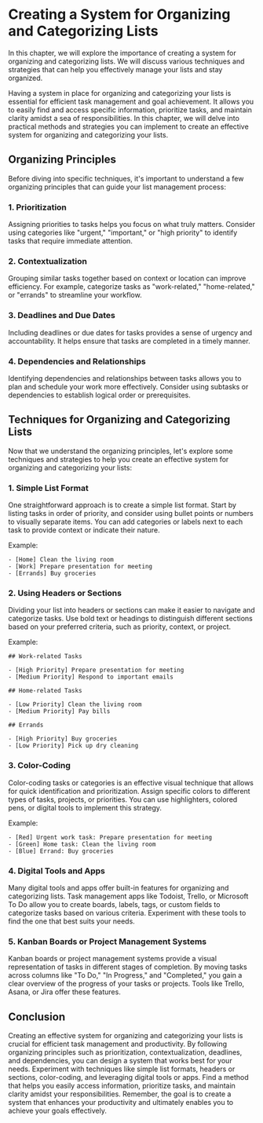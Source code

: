 Creating a System for Organizing and Categorizing Lists
================================================================

In this chapter, we will explore the importance of creating a system for organizing and categorizing lists. We will discuss various techniques and strategies that can help you effectively manage your lists and stay organized.



Having a system in place for organizing and categorizing your lists is essential for efficient task management and goal achievement. It allows you to easily find and access specific information, prioritize tasks, and maintain clarity amidst a sea of responsibilities. In this chapter, we will delve into practical methods and strategies you can implement to create an effective system for organizing and categorizing your lists.

Organizing Principles
---------------------

Before diving into specific techniques, it's important to understand a few organizing principles that can guide your list management process:

### 1. Prioritization

Assigning priorities to tasks helps you focus on what truly matters. Consider using categories like "urgent," "important," or "high priority" to identify tasks that require immediate attention.

### 2. Contextualization

Grouping similar tasks together based on context or location can improve efficiency. For example, categorize tasks as "work-related," "home-related," or "errands" to streamline your workflow.

### 3. Deadlines and Due Dates

Including deadlines or due dates for tasks provides a sense of urgency and accountability. It helps ensure that tasks are completed in a timely manner.

### 4. Dependencies and Relationships

Identifying dependencies and relationships between tasks allows you to plan and schedule your work more effectively. Consider using subtasks or dependencies to establish logical order or prerequisites.

Techniques for Organizing and Categorizing Lists
------------------------------------------------

Now that we understand the organizing principles, let's explore some techniques and strategies to help you create an effective system for organizing and categorizing your lists:

### 1. Simple List Format

One straightforward approach is to create a simple list format. Start by listing tasks in order of priority, and consider using bullet points or numbers to visually separate items. You can add categories or labels next to each task to provide context or indicate their nature.

Example:

    - [Home] Clean the living room
    - [Work] Prepare presentation for meeting
    - [Errands] Buy groceries

### 2. Using Headers or Sections

Dividing your list into headers or sections can make it easier to navigate and categorize tasks. Use bold text or headings to distinguish different sections based on your preferred criteria, such as priority, context, or project.

Example:

    ## Work-related Tasks

    - [High Priority] Prepare presentation for meeting
    - [Medium Priority] Respond to important emails

    ## Home-related Tasks

    - [Low Priority] Clean the living room
    - [Medium Priority] Pay bills

    ## Errands

    - [High Priority] Buy groceries
    - [Low Priority] Pick up dry cleaning

### 3. Color-Coding

Color-coding tasks or categories is an effective visual technique that allows for quick identification and prioritization. Assign specific colors to different types of tasks, projects, or priorities. You can use highlighters, colored pens, or digital tools to implement this strategy.

Example:

    - [Red] Urgent work task: Prepare presentation for meeting
    - [Green] Home task: Clean the living room
    - [Blue] Errand: Buy groceries

### 4. Digital Tools and Apps

Many digital tools and apps offer built-in features for organizing and categorizing lists. Task management apps like Todoist, Trello, or Microsoft To Do allow you to create boards, labels, tags, or custom fields to categorize tasks based on various criteria. Experiment with these tools to find the one that best suits your needs.

### 5. Kanban Boards or Project Management Systems

Kanban boards or project management systems provide a visual representation of tasks in different stages of completion. By moving tasks across columns like "To Do," "In Progress," and "Completed," you gain a clear overview of the progress of your tasks or projects. Tools like Trello, Asana, or Jira offer these features.

Conclusion
----------

Creating an effective system for organizing and categorizing your lists is crucial for efficient task management and productivity. By following organizing principles such as prioritization, contextualization, deadlines, and dependencies, you can design a system that works best for your needs. Experiment with techniques like simple list formats, headers or sections, color-coding, and leveraging digital tools or apps. Find a method that helps you easily access information, prioritize tasks, and maintain clarity amidst your responsibilities. Remember, the goal is to create a system that enhances your productivity and ultimately enables you to achieve your goals effectively.
